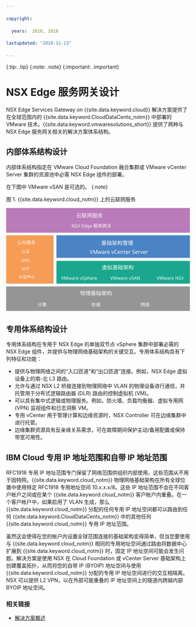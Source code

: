 ```yaml
---

copyright:

  years:  2016, 2018

lastupdated: "2018-11-13"

---
```


{:tip: .tip}
{:note: .note}
{:important: .important}

# NSX Edge 服务网关设计

NSX Edge Services Gateway on {{site.data.keyword.cloud}} 解决方案提供了在全球范围内的 {{site.data.keyword.CloudDataCents_notm}} 中部署的 VMware 技术。{{site.data.keyword.vmwaresolutions_short}} 提供了两种与 NSX Edge 服务网关相关的解决方案体系结构。

## 内部体系结构设计

内部体系结构指定在 VMware Cloud Foundation 融合集群或 VMware vCenter Server 集群的资源池中必需 NSX Edge 组件的部署。

在下图中 VMware vSAN 是可选的。
{:note}

图 1. {{site.data.keyword.cloud_notm}} 上的云联网服务

![云联网服务体系结构](architecture.svg "云联网服务体系结构")

## 专用体系结构设计

专用体系结构在专用于 NSX Edge 的单独双节点 vSphere 集群中部署必需的 NSX Edge 组件，并提供与物理网络基础架构的关键交互。专用体系结构具有下列特征和功能：

* 提供与物理网络之间的“入口匝道”和“出口匝道”连接。例如，NSX Edge 虚拟设备上的南-北 L3 路由。
* 允许与通过 NSX L2 桥接连接到物理网络中 VLAN 的物理设备进行通信，并托管用于分布式逻辑路由器 (DLR) 路由的控制虚拟机 (VM)。
* 可以具有集中式逻辑或物理服务。例如，防火墙、负载均衡器、虚拟专用网 (VPN) 监视组件和日志洞察 VM。
* 专用 vCenter 用于管理计算和边缘资源时，NSX Controller 可在边缘集群中进行托管。
* 边缘集群资源具有反亲缘关系需求，可在故障期间保护主动/备用配置或保持带宽可用性。

## IBM Cloud 专用 IP 地址范围和自带 IP 地址范围

RFC1918 专用 IP 地址范围专门保留了网络范围供组织内部使用，这些范围从不用于因特网。{{site.data.keyword.cloud_notm}} 物理网络基础架构在所有全球位置中使用特定 RFC1918 专用地址空间 10.x.x.x/8。这些 IP 地址范围不会在不同客户帐户之间或在某个 {{site.data.keyword.cloud_notm}} 客户帐户内重叠。在一个客户帐户中，如果启用了 VLAN 生成，那么 {{site.data.keyword.cloud_notm}} 分配的任何专用 IP 地址空间都可以路由到任何 {{site.data.keyword.CloudDataCents_notm}} 中的其他任何 {{site.data.keyword.cloud_notm}} 专用 IP 地址范围。

虽然这会使得在您的帐户内设置全球范围连接的基础架构变得简单，但当您要使用与 {{site.data.keyword.cloud_notm}} 相同的专用地址空间通过路由将数据中心扩展到 {{site.data.keyword.cloud_notm}} 时，固定 IP 地址空间可能会发生问题。解决方案是使用 NSX 在 Cloud Foundation 或 vCenter Server 基础架构上创建覆盖拓扑，从而将您的自带 IP (BYOIP) 地址空间与使用 {{site.data.keyword.cloud_notm}} 分配的专用 IP 地址空间进行的交互相隔离。NSX 可以提供 L2 VPN，以在外部可能重叠的 IP 地址空间上的隧道内跨越内部 BYOIP 地址空间。

### 相关链接

* [解决方案概述](../solution/solution_overview.html)
